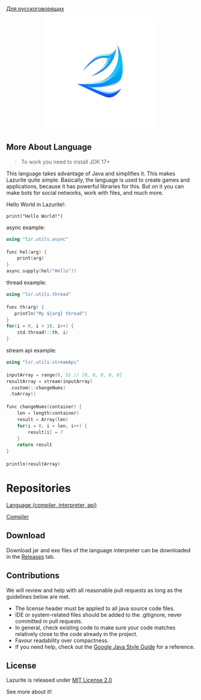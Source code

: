 [Для русскоговорящих](https://github.com/ArtyomKingmang/Lazurite/blob/main/README_RU.md)

<div align="center">
  <img src="icon.png" width="300">
</div>

## More About Language
>To work you need to install JDK 17+

This language takes advantage of Java and simplifies it. This makes Lazurite quite simple. Basically, the language is used to create games and applications, because it has powerful libraries for this. But on it you can make bots for social networks, work with files, and much more.

Hello World in Lazurite!:

```shell
print("Hello World!")
```


async example:
```cpp
using "lzr.utils.async"

func hel(arg) {
    print(arg)
}
async.supply(hel("Hello"))
```

thread example:
```cpp
using "lzr.utils.thread"

func th(arg) {
   println("My ${arg} thread")
}
for(i = 0, i < 10, i++) {
    std.thread(::th, i)
}
```

stream api example:
```cpp
using "lzr.utils.streamApi"

inputArray = range(0, 5) // [0, 0, 0, 0, 0]
resultArray = stream(inputArray)
 .custom(::changeNums)
 .toArray()

func changeNums(container) {
    len = length(container)
    result = Array(len)
    for(i = 0, i < len, i++) {
        result[i] = 7
    }
    return result
}

println(resultArray)

```
# Repositories

[Language (compiler, interpreter, api)](https://github.com/ArtyomKingmang/Lazurite)

[Compiler](https://github.com/Domaman202/Project-PLS)

## Download
Download jar and exe files of the language interpreter can be downloaded in the [Releases](https://github.com/ArtyomKingmang/Lazurite/releases) tab.

## Contributions
We will review and help with all reasonable pull requests as long as the guidelines below are met.

- The license header must be applied to all java source code files.
- IDE or system-related files should be added to the .gitignore, never committed in pull requests.
- In general, check existing code to make sure your code matches relatively close to the code already in the project.
- Favour readability over compactness.
- If you need help, check out the [Google Java Style Guide](https://google.github.io/styleguide/javaguide.html) for a reference.




## License
Lazurite is released under [MIT License 2.0](https://github.com/ArtyomKingmang/Lazurite/wiki)

See more about it!


